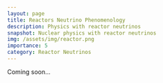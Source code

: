 ```yaml
---
layout: page
title: Reactors Neutrino Phenomenology
description: Physics with reactor neutrinos
snapshot: Nuclear physics with reactor neutrinos
img: /assets/img/reactor.png
importance: 5
category: Reactor Neutrinos
---
```


Coming soon...

